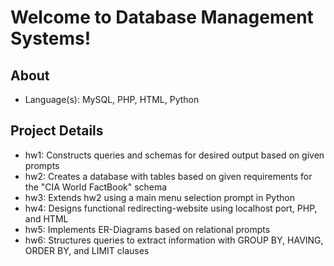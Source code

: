 # Welcome to Database Management Systems!

## About
- Language(s): MySQL, PHP, HTML, Python

## Project Details
- hw1: Constructs queries and schemas for desired output based on given prompts
- hw2: Creates a database with tables based on given requirements for the "CIA World FactBook" schema
- hw3: Extends hw2 using a main menu selection prompt in Python
- hw4: Designs functional redirecting-website using localhost port, PHP, and HTML
- hw5: Implements ER-Diagrams based on relational prompts
- hw6: Structures queries to extract information with GROUP BY, HAVING, ORDER BY, and LIMIT clauses
